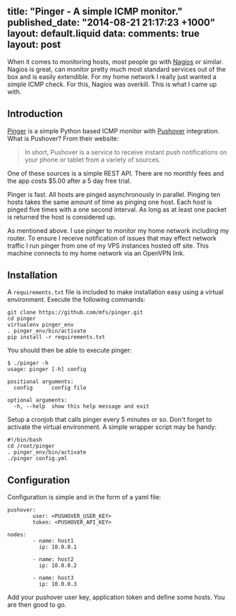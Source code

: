 title: "Pinger - A simple ICMP monitor."
published_date: "2014-08-21 21:17:23 +1000"
layout: default.liquid
data:
  comments: true
  layout: post
---
When it comes to monitoring hosts, most people go with [Nagios][0] or similar.
Nagios is great, can monitor pretty much most standard services out of the box
and is easily extendible. For my home network I really just wanted a simple ICMP
check. For this, Nagios was overkill. This is what I came up with.

## Introduction

[Pinger][1] is a simple Python based ICMP monitor with [Pushover][2]
integration. What is Pushover? From their website:

> In short, Pushover is a service to receive instant push notifications on your
> phone or tablet from a variety of sources.

One of these sources is a simple REST API. There are no monthly fees and the app
costs $5.00 after a 5 day free trial.

Pinger is fast. All hosts are pinged asynchronously in parallel. Pinging ten
hosts takes the same amount of time as pinging one host. Each host is pinged
five times with a one second interval. As long as at least one packet is
returned the host is considered up.

As mentioned above. I use pinger to monitor my home network including my
router. To ensure I receive notification of issues that may effect network
traffic I run pinger from one of my VPS instances hosted off site. This machine
connects to my home network via an OpenVPN link.

## Installation

A `requirements.txt` file is included to make installation easy using a virtual
environment. Execute the following commands:

    git clone https://github.com/mfs/pinger.git
    cd pinger
    virtualenv pinger_env
    . pinger_env/bin/activate
    pip install -r requirements.txt

You should then be able to execute pinger:

    $ ./pinger -h
    usage: pinger [-h] config

    positional arguments:
      config      config file

    optional arguments:
      -h, --help  show this help message and exit

Setup a cronjob that calls pinger every 5 minutes or so. Don't forget to
activate the virtual environment. A simple wrapper script may be handy:

    #!/bin/bash
    cd /root/pinger
    . pinger_env/bin/activate
    ./pinger config.yml


## Configuration

Configuration is simple and in the form of a yaml file:

    pushover:
            user: <PUSHOVER_USER_KEY>
            token: <PUSHOVER_API_KEY>

    nodes:
            - name: host1
              ip: 10.0.0.1

            - name: host2
              ip: 10.0.0.2

            - name: host3
              ip: 10.0.0.3

Add your pushover user key, application token and define some hosts. You are
then good to go.


[0]: http://www.nagios.org
[1]: https://github.com/mfs/pinger
[2]: https://pushover.net
